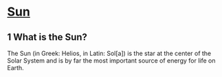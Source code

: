 [Sun](https://en.wikipedia.org/wiki/Sun)
========================================
1 What is the Sun?
-------------------
The Sun (in Greek: Helios, in Latin: Sol[a]) is the star at the center of the Solar System and is by far the most important source of energy for life on Earth.